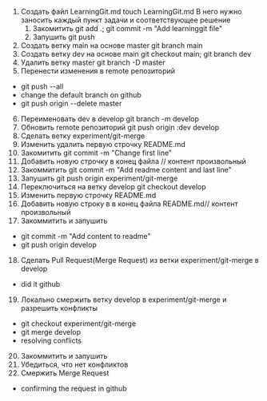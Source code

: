 1. Создать файл LearningGit.md  touch LearningGit.md
В него нужно заносить каждый пункт задачи и соответствующее решение
    1. Закомитить   git add .; git commit -m "Add learninggit file"
    2. Запушить git push
2. Создать ветку main на основе master  git branch main
3. Создать ветку dev на основе main git checkout main; git branch dev
4. Удалить ветку master git branch -D master
5. Перенести изменения в remote репозиторий
- git push --all
- change the default branch on github
- git push origin --delete master 
6. Переименовать dev в develop  git branch -m develop
7. Обновить remote репозиторий git push origin :dev develop
8. Сделать ветку experiment/git-merge
9. Изменить удалить первую строчку README.md
10. Закомитить  git commit -m "Change first line"
11. Добавить новую строчку в конец файла // контент произвольный
12. Закоммитить git commit -m "Add readme content and last line"
13. Запушить    git push origin experiment/git-merge
14. Переключиться на ветку develop  git checkout develop
15. Изменить первую строчку README.md
16. Добавить новую строку в в конец файла README.md// контент произвольный
17. Закоммитить и запушить
- git commit -m "Add content to readme"
- git push origin develop
18. Сделать Pull Request(Merge Request) из ветки experiment/git-merge в develop
- did it github
19. Локально смержить ветку develop в experiment/git-merge и разрешить конфликты
- git checkout experiment/git-merge
- git merge develop
- resolving conflicts
20. Закоммитить и запушить
21. Убедиться, что нет конфликтов
22. Смержить Merge Request
- confirming the request in github
